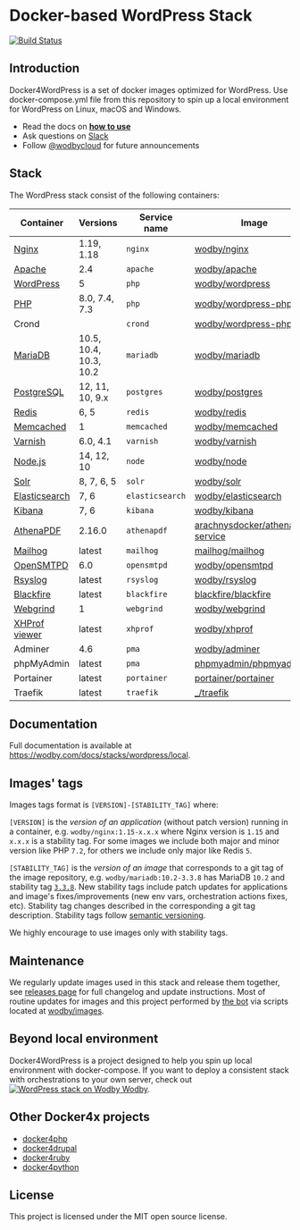 # Docker-based WordPress Stack

[![Build Status](https://github.com/wodby/docker4wordpress/workflows/Run%20tests/badge.svg)](https://github.com/wodby/docker4wordpress/actions)

## Introduction

Docker4WordPress is a set of docker images optimized for WordPress. Use docker-compose.yml file from this repository to spin up a local environment for WordPress on Linux, macOS and Windows. 

* Read the docs on [**how to use**](https://wodby.com/docs/stacks/wordpress/local#usage)
* Ask questions on [Slack](http://slack.wodby.com/)
* Follow [@wodbycloud](https://twitter.com/wodbycloud) for future announcements

## Stack

The WordPress stack consist of the following containers:

| Container       | Versions                | Service name    | Image                              | Default |
| -------------   | ----------------------- | ------------    | ---------------------------------- | ------- |
| [Nginx]         | 1.19, 1.18              | `nginx`         | [wodby/nginx]                      | ✓       |
| [Apache]        | 2.4                     | `apache`        | [wodby/apache]                     |         |
| [WordPress]     | 5                       | `php`           | [wodby/wordpress]                  | ✓       |
| [PHP]           | 8.0, 7.4, 7.3           | `php`           | [wodby/wordpress-php]              |         |
| Crond           |                         | `crond`         | [wodby/wordpress-php]              | ✓       |
| [MariaDB]       | 10.5, 10.4, 10.3, 10.2  | `mariadb`       | [wodby/mariadb]                    | ✓       |
| [PostgreSQL]    | 12, 11, 10, 9.x         | `postgres`      | [wodby/postgres]                   |         |
| [Redis]         | 6, 5                    | `redis`         | [wodby/redis]                      |         |
| [Memcached]     | 1                       | `memcached`     | [wodby/memcached]                  |         |
| [Varnish]       | 6.0, 4.1                | `varnish`       | [wodby/varnish]                    |         |
| [Node.js]       | 14, 12, 10              | `node`          | [wodby/node]                       |         |
| [Solr]          | 8, 7, 6, 5              | `solr`          | [wodby/solr]                       |         |
| [Elasticsearch] | 7, 6                    | `elasticsearch` | [wodby/elasticsearch]              |         |
| [Kibana]        | 7, 6                    | `kibana`        | [wodby/kibana]                     |         |
| [AthenaPDF]     | 2.16.0                  | `athenapdf`     | [arachnysdocker/athenapdf-service] |         |
| [Mailhog]       | latest                  | `mailhog`       | [mailhog/mailhog]                  | ✓       |
| [OpenSMTPD]     | 6.0                     | `opensmtpd`     | [wodby/opensmtpd]                  |         |
| [Rsyslog]       | latest                  | `rsyslog`       | [wodby/rsyslog]                    |         |
| [Blackfire]     | latest                  | `blackfire`     | [blackfire/blackfire]              |         |
| [Webgrind]      | 1                       | `webgrind`      | [wodby/webgrind]                   |         |
| [XHProf viewer] | latest                  | `xhprof`        | [wodby/xhprof]                     |         |
| Adminer         | 4.6                     | `pma`           | [wodby/adminer]                    |         |
| phpMyAdmin      | latest                  | `pma`           | [phpmyadmin/phpmyadmin]            |         |
| Portainer       | latest                  | `portainer`     | [portainer/portainer]              | ✓       |
| Traefik         | latest                  | `traefik`       | [_/traefik]                        | ✓       |

## Documentation

Full documentation is available at https://wodby.com/docs/stacks/wordpress/local.

## Images' tags

Images tags format is `[VERSION]-[STABILITY_TAG]` where:

`[VERSION]` is the _version of an application_ (without patch version) running in a container, e.g. `wodby/nginx:1.15-x.x.x` where Nginx version is `1.15` and `x.x.x` is a stability tag. For some images we include both major and minor version like PHP `7.2`, for others we include only major like Redis `5`. 

`[STABILITY_TAG]` is the _version of an image_ that corresponds to a git tag of the image repository, e.g. `wodby/mariadb:10.2-3.3.8` has MariaDB `10.2` and stability tag [`3.3.8`](https://github.com/wodby/mariadb/releases/tag/3.3.8). New stability tags include patch updates for applications and image's fixes/improvements (new env vars, orchestration actions fixes, etc). Stability tag changes described in the corresponding a git tag description. Stability tags follow [semantic versioning](https://semver.org/).

We highly encourage to use images only with stability tags.

## Maintenance

We regularly update images used in this stack and release them together, see [releases page](https://github.com/wodby/docker4wordpress/releases) for full changelog and update instructions. Most of routine updates for images and this project performed by [the bot](https://github.com/wodbot) via scripts located at [wodby/images](https://github.com/wodby/images).

## Beyond local environment

Docker4WordPress is a project designed to help you spin up local environment with docker-compose. If you want to deploy a consistent stack with orchestrations to your own server, check out [![WordPress stack on Wodby](https://www.google.com/s2/favicons?domain=wodby.com) Wodby](https://wodby.com/stacks/wordpress).

## Other Docker4x projects

* [docker4php](https://github.com/wodby/docker4php)
* [docker4drupal](https://github.com/wodby/docker4drupal)
* [docker4ruby](https://github.com/wodby/docker4ruby)
* [docker4python](https://github.com/wodby/docker4python)

## License

This project is licensed under the MIT open source license.

[Apache]: https://wodby.com/docs/stacks/wordpress/containers#apache
[AthenaPDF]: https://wodby.com/docs/stacks/wordpress/containers#athenapdf
[Blackfire]: https://wodby.com/docs/stacks/wordpress/containers#blackfire
[Elasticsearch]: https://wodby.com/docs/stacks/elasticsearch
[Kibana]: https://wodby.com/docs/stacks/elasticsearch
[Mailhog]: https://wodby.com/docs/stacks/wordpress/containers#mailhog
[MariaDB]: https://wodby.com/docs/stacks/wordpress/containers#mariadb
[Memcached]: https://wodby.com/docs/stacks/wordpress/containers#memcached
[Nginx]: https://wodby.com/docs/stacks/wordpress/containers#nginx
[Node.js]: https://wodby.com/docs/stacks/wordpress/containers#nodejs
[OpenSMTPD]: https://wodby.com/docs/stacks/wordpress/containers#opensmtpd
[PHP]: https://wodby.com/docs/stacks/wordpress/containers#php
[PostgreSQL]: https://wodby.com/docs/stacks/wordpress/containers#postgresql
[Redis]: https://wodby.com/docs/stacks/wordpress/containers#redis
[Rsyslog]: https://wodby.com/docs/stacks/wordpress/containers#rsyslog
[Solr]: https://wodby.com/docs/stacks/solr
[Varnish]: https://wodby.com/docs/stacks/wordpress/containers#varnish
[Webgrind]: https://wodby.com/docs/stacks/wordpress/containers#webgrind
[Wordpress]: https://wodby.com/docs/stacks/wordpress/containers#php
[XHProf viewer]: https://wodby.com/docs/stacks/php/containers#xhprof-viewer

[_/traefik]: https://hub.docker.com/_/traefik
[arachnysdocker/athenapdf-service]: https://hub.docker.com/r/arachnysdocker/athenapdf-service
[blackfire/blackfire]: https://hub.docker.com/r/blackfire/blackfire
[mailhog/mailhog]: https://hub.docker.com/r/mailhog/mailhog
[phpmyadmin/phpmyadmin]: https://hub.docker.com/r/phpmyadmin/phpmyadmin
[portainer/portainer]: https://hub.docker.com/r/portainer/portainer
[wodby/adminer]: https://github.com/wodby/adminer
[wodby/apache]: https://github.com/wodby/apache
[wodby/elasticsearch]: https://github.com/wodby/elasticsearch
[wodby/kibana]: https://github.com/wodby/kibana
[wodby/mariadb]: https://github.com/wodby/mariadb
[wodby/memcached]: https://github.com/wodby/memcached
[wodby/nginx]: https://github.com/wodby/nginx
[wodby/node]: https://github.com/wodby/node
[wodby/opensmtpd]: https://github.com/wodby/opensmtpd
[wodby/postgres]: https://github.com/wodby/postgres
[wodby/redis]: https://github.com/wodby/redis
[wodby/rsyslog]: https://github.com/wodby/rsyslog
[wodby/solr]: https://github.com/wodby/solr
[wodby/varnish]: https://github.com/wodby/varnish
[wodby/webgrind]: https://hub.docker.com/r/wodby/webgrind
[wodby/wordpress-php]: https://github.com/wodby/wordpress-php
[wodby/wordpress]: https://github.com/wodby/wordpress
[wodby/xhprof]: https://github.com/wodby/xhprof
